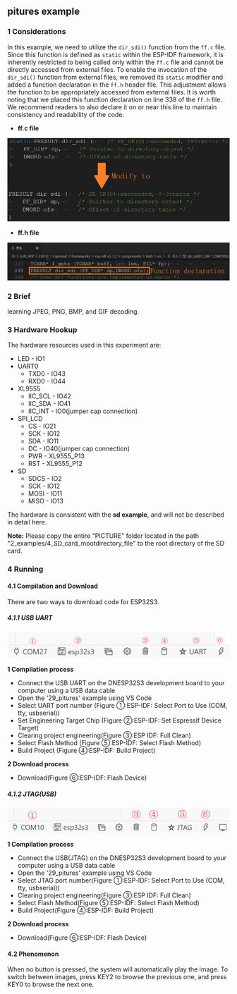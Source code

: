 ## pitures example

### 1 Considerations

In this example, we need to utilize the `dir_sdi()` function from the `ff.c` file. Since this function is defined as `static` within the ESP-IDF framework, it is inherently restricted to being called only within the `ff.c` file and cannot be directly accessed from external files. To enable the invocation of the `dir_sdi()` function from external files, we removed its `static` modifier and added a function declaration in the `ff.h` header file. This adjustment allows the function to be appropriately accessed from external files. It is worth noting that we placed this function declaration on line 338 of the `ff.h` file. We recommend readers to also declare it on or near this line to maintain consistency and readability of the code.

- **ff.c file**

![](../../../../1_docs/3_figures/examples/chinese_display/modify_to.png)

- **ff.h file**

![](../../../../1_docs/3_figures/examples/chinese_display/function_declaration.png)

### 2 Brief

learning JPEG, PNG, BMP, and GIF decoding.

### 3 Hardware Hookup

The hardware resources used in this experiment are:

- LED - IO1
- UART0
  - TXD0 - IO43
  - RXD0 - IO44
- XL9555
  - IIC_SCL - IO42
  - IIC_SDA - IO41
  - IIC_INT - IO0(jumper cap connection)
- SPI_LCD
  - CS - IO21
  - SCK - IO12
  - SDA - IO11
  - DC - IO40(jumper cap connection)
  - PWR - XL9555_P13
  - RST - XL9555_P12
- SD
  - SDCS - IO2
  - SCK - IO12
  - MOSI - IO11
  - MISO - IO13

The hardware is consistent with the **sd example**, and will not be described in detail here.

**Note:** Please copy the entire "PICTURE" folder located in the path "2_examples/4_SD_card_mootdirectory_file" to the root directory of the SD card.

### 4 Running

#### 4.1 Compilation and Download

There are two ways to download code for ESP32S3.

##### 4.1.1 USB UART

![](../../../../1_docs/3_figures/examples/led/compilation(UART).png)

**1 Compilation process**

- Connect the USB UART on the DNESP32S3 development board to your computer using a USB data cable
- Open the '29_pitures' example using VS Code
- Select UART port number (Figure ①:ESP-IDF: Select Port to Use (COM, tty, usbserial))
- Set Engineering Target Chip (Figure ②:ESP-IDF: Set Espressif Device Target)
- Clearing project engineering(Figure ③:ESP IDF: Full Clean)
- Select Flash Method (Figure ⑤:ESP-IDF: Select Flash Method)
- Build Project (Figure ④:ESP-IDF: Build Project)

**2 Download process**

- Download(Figure ⑥:ESP-IDF: Flash Device)

##### 4.1.2 JTAG(USB)

![](../../../../1_docs/3_figures/examples/led/compilation(JTAG).png)

**1 Compilation process**

- Connect the USB(JTAG) on the DNESP32S3 development board to your computer using a USB data cable
- Open the '29_pitures' example using VS Code
- Select JTAG port number(Figure ①:ESP-IDF: Select Port to Use (COM, tty, usbserial))
- Clearing project engineering(Figure ③:ESP IDF: Full Clean)
- Select Flash Method(Figure ⑤:ESP-IDF: Select Flash Method)
- Build Project(Figure ④:ESP-IDF: Build Project)

**2 Download process**

- Download(Figure ⑥:ESP-IDF: Flash Device)

#### 4.2 Phenomenon

When no button is pressed, the system will automatically play the image. To switch between images, press KEY2 to browse the previous one, and press KEY0 to browse the next one. 

![]()